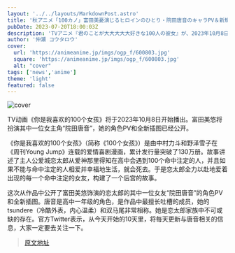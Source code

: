 ```yaml
---
layout: '../../layouts/MarkdownPost.astro'
title: '秋アニメ「100カノ」富田美憂演じるヒロインのひとり・院田唐音のキャラPV＆新規描き下ろしビジュアル公開！'
pubDate: 2023-07-20T18:00:03Z
description: 'TVアニメ『君のことが大大大大大好きな100人の彼女』が、2023年10月8日より放送される。このたび、富田美憂が演じるヒロインのひとり「院田唐音」のキャラクターPVと、新規描き下ろしビジュアルが公開された。'
author: '仲瀬 コウタロウ'
cover:
  url: 'https://animeanime.jp/imgs/ogp_f/600803.jpg'
  square: 'https://animeanime.jp/imgs/ogp_f/600803.jpg'
  alt: "cover"
tags: ['news','anime']
theme: 'light'
featured: false
---
```


![cover](https://animeanime.jp/imgs/ogp_f/600803.jpg)

TV动画《你是我喜欢的100个女孩》将于2023年10月8日开始播出。富田美悠将扮演其中一位女主角“院田唐音”，她的角色PV和全新插图已经公开。

《你是我喜欢的100个女孩》（简称《100个女孩》）是由中村力斗和野泽雪子在《周刊Young Jump》连载的爱情喜剧漫画，累计发行量突破了130万册。故事讲述了主人公爱城恋太郎从爱神那里得知在高中会遇到100个命中注定的人，并且如果不能与命中注定的人相爱并幸福地生活，就会死去。于是恋太郎全力以赴地爱着出现的每一个命中注定的女友，构建了一个后宫的故事。

这次从作品中公开了富田美悠饰演的恋太郎的其中一位女友“院田唐音”的角色PV和全新插图。唐音是高中一年级的角色，是作品中最擅长吐槽的成员，她的 tsundere（冷酷外表，内心温柔）和双马尾非常相称。她是恋太郎家族中不可或缺的存在。官方Twitter表示，从今天开始的10天里，将每天更新与唐音相关的信息，大家一定要去关注一下。

>[原文地址](https://animeanime.jp/article/2023/07/20/78719.html)  